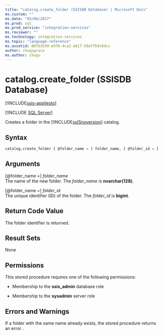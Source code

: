 ```yaml
---
title: "catalog.create_folder (SSISDB Database) | Microsoft Docs"
ms.custom: ""
ms.date: "03/06/2017"
ms.prod: sql
ms.prod_service: "integration-services"
ms.reviewer: ""
ms.technology: integration-services
ms.topic: "language-reference"
ms.assetid: 06fb3549-e970-4ca2-a61f-59affb9c6dcc
author: chugugrace
ms.author: chugu
---
```

# catalog.create_folder (SSISDB Database)

[!INCLUDE[ssis-appliesto](../../includes/applies-to-version/sqlserver-ssis.md)]


[!INCLUDE [SQL Server](../../includes/applies-to-version/sqlserver.md)]

  Creates a folder in the [!INCLUDE[ssISnoversion](../../includes/ssisnoversion-md.md)] catalog.  
  
## Syntax  
  
```sql  
catalog.create_folder [ @folder_name = ] folder_name, [ @folder_id = ] folder_id OUTPUT  
```  
  
## Arguments  
 [@folder_name =] *folder_name*  
 The name of the new folder. The *folder_name* is **nvarchar(128)**.  
  
 [@folder_name =] *folder_id*  
 The unique identifier (ID) of the folder. The *folder_id* is **bigint**.  
  
## Return Code Value  
 The folder identifier is returned.  
  
## Result Sets  
 None  
  
## Permissions  
 This stored procedure requires one of the following permissions:  
  
-   Membership to the **ssis_admin** database role  
  
-   Membership to the **sysadmin** server role  
  
## Errors and Warnings  
If a folder with the same name already exists, the stored procedure returns an error .  
  
  
